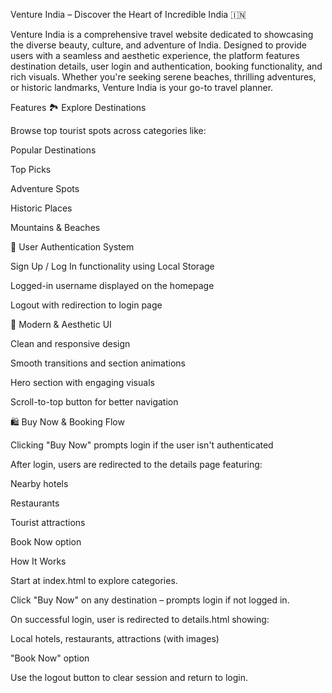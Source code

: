 Venture India – Discover the Heart of Incredible India 🇮🇳

Venture India is a comprehensive travel website dedicated to showcasing the diverse beauty, culture, and adventure of India. Designed to provide users with a seamless and aesthetic experience, the platform features destination details, user login and authentication, booking functionality, and rich visuals. Whether you're seeking serene beaches, thrilling adventures, or historic landmarks, Venture India is your go-to travel planner.

Features
🏞️ Explore Destinations

Browse top tourist spots across categories like:

Popular Destinations

Top Picks

Adventure Spots

Historic Places

Mountains & Beaches

🔐 User Authentication System

Sign Up / Log In functionality using Local Storage

Logged-in username displayed on the homepage

Logout with redirection to login page

🎨 Modern & Aesthetic UI

Clean and responsive design

Smooth transitions and section animations

Hero section with engaging visuals

Scroll-to-top button for better navigation

🛍️ Buy Now & Booking Flow

Clicking "Buy Now" prompts login if the user isn't authenticated

After login, users are redirected to the details page featuring:

Nearby hotels

Restaurants

Tourist attractions

Book Now option

How It Works

Start at index.html to explore categories.

Click "Buy Now" on any destination – prompts login if not logged in.

On successful login, user is redirected to details.html showing:

Local hotels, restaurants, attractions (with images)

"Book Now" option

Use the logout button to clear session and return to login.

